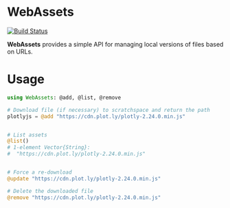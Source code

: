 # WebAssets

[![Build Status](https://github.com/joshday/WebAssets.jl/actions/workflows/CI.yml/badge.svg?branch=main)](https://github.com/joshday/WebAssets.jl/actions/workflows/CI.yml?query=branch%3Amain)


**WebAssets** provides a simple API for managing local versions of files based on URLs.

# Usage

```julia
using WebAssets: @add, @list, @remove

# Download file (if necessary) to scratchspace and return the path
plotlyjs = @add "https://cdn.plot.ly/plotly-2.24.0.min.js"


# List assets
@list()
# 1-element Vector{String}:
#  "https://cdn.plot.ly/plotly-2.24.0.min.js"


# Force a re-download
@update "https://cdn.plot.ly/plotly-2.24.0.min.js"

# Delete the downloaded file
@remove "https://cdn.plot.ly/plotly-2.24.0.min.js"
```
